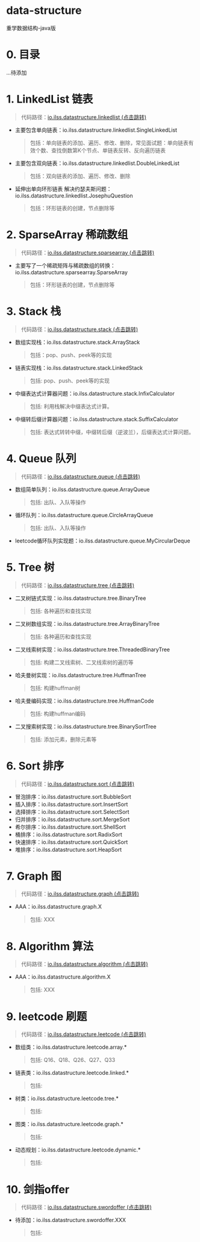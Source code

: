 # data-structure
重学数据结构-java版

# 0. 目录
...待添加

# 1. LinkedList 链表
> 代码路径：[io.ilss.datastructure.linkedlist (点击跳转)](https://github.com/ilssio/data-structure/tree/master/src/main/java/io/ilss/datastructure/linkedlist "linkedlist")

- 主要包含单向链表：io.ilss.datastructure.linkedlist.SingleLinkedList
    > 包括：单向链表的添加、遍历、修改、删除，常见面试题：单向链表有效个数、查找倒数第K个节点、单链表反转、反向遍历链表
- 主要包含双向链表：io.ilss.datastructure.linkedlist.DoubleLinkedList
    > 包括：双向链表的添加、遍历、修改、删除
- 延伸出单向环形链表 解决约瑟夫斯问题：io.ilss.datastructure.linkedlist.JosephuQuestion
    > 包括：环形链表的创建，节点删除等
# 2. SparseArray 稀疏数组
> 代码路径：[io.ilss.datastructure.sparsearray (点击跳转)](https://github.com/ilssio/data-structure/tree/master/src/main/java/io/ilss/datastructure/sparsearray "sparsearray")

- 主要写了一个稀疏矩阵与稀疏数组的转换：io.ilss.datastructure.sparsearray.SparseArray
    > 包括：环形链表的创建，节点删除等

# 3. Stack 栈
> 代码路径：[io.ilss.datastructure.stack (点击跳转)](https://github.com/ilssio/data-structure/tree/master/src/main/java/io/ilss/datastructure/stack "stack")

- 数组实现栈：io.ilss.datastructure.stack.ArrayStack
    > 包括：pop、push、peek等的实现
- 链表实现栈：io.ilss.datastructure.stack.LinkedStack
    > 包括: pop、push、peek等的实现
- 中缀表达式计算器问题：io.ilss.datastructure.stack.InfixCalculator
    > 包括: 利用栈解决中缀表达式计算。
- 中缀转后缀计算器问题：io.ilss.datastructure.stack.SuffixCalculator
    > 包括: 表达式转转中缀，中缀转后缀（逆波兰），后缀表达式计算问题。

# 4. Queue 队列
> 代码路径：[io.ilss.datastructure.queue (点击跳转)](https://github.com/ilssio/data-structure/tree/master/src/main/java/io/ilss/datastructure/queue "queue")

- 数组简单队列：io.ilss.datastructure.queue.ArrayQueue
    > 包括: 出队、入队等操作
- 循环队列：io.ilss.datastructure.queue.CircleArrayQueue
    > 包括: 出队、入队等操作
- leetcode循环队列实现题：io.ilss.datastructure.queue.MyCircularDeque


# 5. Tree 树
> 代码路径：[io.ilss.datastructure.tree (点击跳转)](https://github.com/ilssio/data-structure/tree/master/src/main/java/io/ilss/datastructure/tree "tree")

- 二叉树链式实现：io.ilss.datastructure.tree.BinaryTree
    > 包括: 各种遍历和查找实现
- 二叉树数组实现：io.ilss.datastructure.tree.ArrayBinaryTree
    > 包括: 各种遍历和查找实现
- 二叉线索树实现：io.ilss.datastructure.tree.ThreadedBinaryTree
    > 包括: 构建二叉线索树、二叉线索树的遍历等
- 哈夫曼树实现：io.ilss.datastructure.tree.HuffmanTree
    > 包括: 构建huffman树
- 哈夫曼编码实现：io.ilss.datastructure.tree.HuffmanCode
    > 包括: 构建huffman编码
- 二叉搜索树实现：io.ilss.datastructure.tree.BinarySortTree
    > 包括: 添加元素，删除元素等

# 6. Sort 排序
> 代码路径：[io.ilss.datastructure.sort (点击跳转)](https://github.com/ilssio/data-structure/tree/master/src/main/java/io/ilss/datastructure/sort "sort")

- 冒泡排序：io.ilss.datastructure.sort.BubbleSort
- 插入排序：io.ilss.datastructure.sort.InsertSort
- 选择排序：io.ilss.datastructure.sort.SelectSort
- 归并排序：io.ilss.datastructure.sort.MergeSort
- 希尔排序：io.ilss.datastructure.sort.ShellSort
- 桶排序：io.ilss.datastructure.sort.RadixSort
- 快速排序：io.ilss.datastructure.sort.QuickSort
- 堆排序：io.ilss.datastructure.sort.HeapSort

# 7. Graph 图
> 代码路径：[io.ilss.datastructure.graph (点击跳转)](https://github.com/ilssio/data-structure/tree/master/src/main/java/io/ilss/datastructure/graph "graph")

- AAA：io.ilss.datastructure.graph.X
    > 包括: XXX


# 8. Algorithm 算法
> 代码路径：[io.ilss.datastructure.algorithm (点击跳转)](https://github.com/ilssio/data-structure/tree/master/src/main/java/io/ilss/datastructure/agorithm "agorithm")

- AAA：io.ilss.datastructure.algorithm.X
    > 包括: XXX

# 9. leetcode 刷题
> 代码路径：[io.ilss.datastructure.leetcode (点击跳转)](https://github.com/ilssio/data-structure/tree/master/src/main/java/io/ilss/datastructure/leetcode "leetcode")

- 数组类：io.ilss.datastructure.leetcode.array.*
    > 包括: Q16、Q18、Q26、Q27、Q33
- 链表类：io.ilss.datastructure.leetcode.linked.*
    > 包括: 
- 树类：io.ilss.datastructure.leetcode.tree.*
    > 包括: 
- 图类：io.ilss.datastructure.leetcode.graph.*
    > 包括:
- 动态规划：io.ilss.datastructure.leetcode.dynamic.*
    > 包括: 

# 10. 剑指offer
> 代码路径：[io.ilss.datastructure.swordoffer (点击跳转)](https://github.com/ilssio/data-structure/tree/master/src/main/java/io/ilss/datastructure/swordoffer "swordoffer")

- 待添加：io.ilss.datastructure.swordoffer.XXX
    > 包括: 
